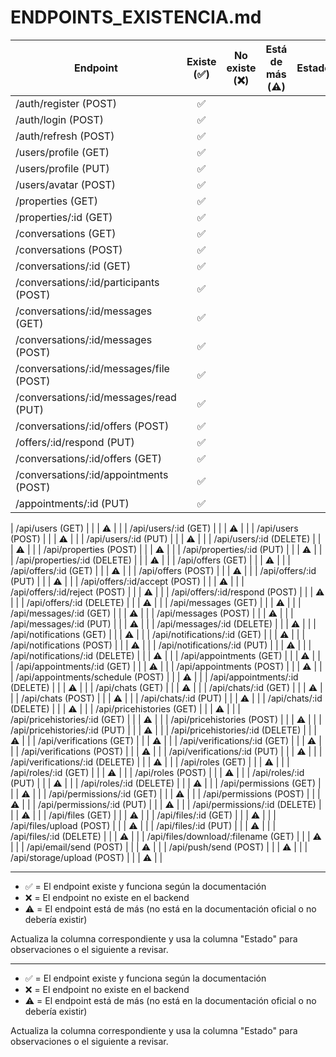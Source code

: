 

# ENDPOINTS_EXISTENCIA.md

| Endpoint                                 | Existe (✅) | No existe (❌) | Está de más (⚠️) | Estado |
|-------------------------------------------|:-----------:|:-------------:|:----------------:|--------|
| /auth/register (POST)                     |     ✅      |               |                  |        |
| /auth/login (POST)                        |     ✅      |               |                  |        |
| /auth/refresh (POST)                      |     ✅      |              |                  |        |
| /users/profile (GET)                      |     ✅      |              |                  |        |
| /users/profile (PUT)                      |     ✅      |              |                  |        |
| /users/avatar (POST)                      |     ✅      |              |                  |        |
| /properties (GET)                         |     ✅      |               |                  |        |
| /properties/:id (GET)                     |     ✅      |               |                  |        |
| /conversations (GET)                      |     ✅      |               |                  |        |
| /conversations (POST)                     |     ✅      |               |                  |        |
| /conversations/:id (GET)                  |     ✅      |               |                  |        |
| /conversations/:id/participants (POST)    |     ✅      |               |                  |        |
| /conversations/:id/messages (GET)         |     ✅      |               |                  |        |
| /conversations/:id/messages (POST)        |     ✅      |               |                  |        |
| /conversations/:id/messages/file (POST)   |     ✅      |              |                  |        |
| /conversations/:id/messages/read (PUT)    |     ✅      |              |                  |        |
| /conversations/:id/offers (POST)          |     ✅      |              |                  |        |
| /offers/:id/respond (PUT)                 |     ✅      |               |                  |        |
| /conversations/:id/offers (GET)           |     ✅      |              |                  |        |
| /conversations/:id/appointments (POST)    |     ✅      |              |                  |        |
| /appointments/:id (PUT)                   |     ✅      |               |                  |        |

| /api/users (GET)                         |             |               |        ⚠️        |        |
| /api/users/:id (GET)                     |             |               |        ⚠️        |        |
| /api/users (POST)                        |             |               |        ⚠️        |        |
| /api/users/:id (PUT)                     |             |               |        ⚠️        |        |
| /api/users/:id (DELETE)                  |             |               |        ⚠️        |        |
| /api/properties (POST)                   |             |               |        ⚠️        |        |
| /api/properties/:id (PUT)                |             |               |        ⚠️        |        |
| /api/properties/:id (DELETE)             |             |               |        ⚠️        |        |
| /api/offers (GET)                        |             |               |        ⚠️        |        |
| /api/offers/:id (GET)                    |             |               |        ⚠️        |        |
| /api/offers (POST)                       |             |               |        ⚠️        |        |
| /api/offers/:id (PUT)                    |             |               |        ⚠️        |        |
| /api/offers/:id/accept (POST)            |             |               |        ⚠️        |        |
| /api/offers/:id/reject (POST)            |             |               |        ⚠️        |        |
| /api/offers/:id/respond (POST)           |             |               |        ⚠️        |        |
| /api/offers/:id (DELETE)                 |             |               |        ⚠️        |        |
| /api/messages (GET)                      |             |               |        ⚠️        |        |
| /api/messages/:id (GET)                  |             |               |        ⚠️        |        |
| /api/messages (POST)                     |             |               |        ⚠️        |        |
| /api/messages/:id (PUT)                  |             |               |        ⚠️        |        |
| /api/messages/:id (DELETE)               |             |               |        ⚠️        |        |
| /api/notifications (GET)                 |             |               |        ⚠️        |        |
| /api/notifications/:id (GET)             |             |               |        ⚠️        |        |
| /api/notifications (POST)                |             |               |        ⚠️        |        |
| /api/notifications/:id (PUT)             |             |               |        ⚠️        |        |
| /api/notifications/:id (DELETE)          |             |               |        ⚠️        |        |
| /api/appointments (GET)                  |             |               |        ⚠️        |        |
| /api/appointments/:id (GET)              |             |               |        ⚠️        |        |
| /api/appointments (POST)                 |             |               |        ⚠️        |        |
| /api/appointments/schedule (POST)        |             |               |        ⚠️        |        |
| /api/appointments/:id (DELETE)           |             |               |        ⚠️        |        |
| /api/chats (GET)                         |             |               |        ⚠️        |        |
| /api/chats/:id (GET)                     |             |               |        ⚠️        |        |
| /api/chats (POST)                        |             |               |        ⚠️        |        |
| /api/chats/:id (PUT)                     |             |               |        ⚠️        |        |
| /api/chats/:id (DELETE)                  |             |               |        ⚠️        |        |
| /api/pricehistories (GET)                |             |               |        ⚠️        |        |
| /api/pricehistories/:id (GET)            |             |               |        ⚠️        |        |
| /api/pricehistories (POST)               |             |               |        ⚠️        |        |
| /api/pricehistories/:id (PUT)            |             |               |        ⚠️        |        |
| /api/pricehistories/:id (DELETE)         |             |               |        ⚠️        |        |
| /api/verifications (GET)                 |             |               |        ⚠️        |        |
| /api/verifications/:id (GET)             |             |               |        ⚠️        |        |
| /api/verifications (POST)                |             |               |        ⚠️        |        |
| /api/verifications/:id (PUT)             |             |               |        ⚠️        |        |
| /api/verifications/:id (DELETE)          |             |               |        ⚠️        |        |
| /api/roles (GET)                         |             |               |        ⚠️        |        |
| /api/roles/:id (GET)                     |             |               |        ⚠️        |        |
| /api/roles (POST)                        |             |               |        ⚠️        |        |
| /api/roles/:id (PUT)                     |             |               |        ⚠️        |        |
| /api/roles/:id (DELETE)                  |             |               |        ⚠️        |        |
| /api/permissions (GET)                   |             |               |        ⚠️        |        |
| /api/permissions/:id (GET)               |             |               |        ⚠️        |        |
| /api/permissions (POST)                  |             |               |        ⚠️        |        |
| /api/permissions/:id (PUT)               |             |               |        ⚠️        |        |
| /api/permissions/:id (DELETE)            |             |               |        ⚠️        |        |
| /api/files (GET)                         |             |               |        ⚠️        |        |
| /api/files/:id (GET)                     |             |               |        ⚠️        |        |
| /api/files/upload (POST)                 |             |               |        ⚠️        |        |
| /api/files/:id (PUT)                     |             |               |        ⚠️        |        |
| /api/files/:id (DELETE)                  |             |               |        ⚠️        |        |
| /api/files/download/:filename (GET)      |             |               |        ⚠️        |        |
| /api/email/send (POST)                   |             |               |        ⚠️        |        |
| /api/push/send (POST)                    |             |               |        ⚠️        |        |
| /api/storage/upload (POST)               |             |               |        ⚠️        |        |

---

- ✅ = El endpoint existe y funciona según la documentación
- ❌ = El endpoint no existe en el backend
- ⚠️ = El endpoint está de más (no está en la documentación oficial o no debería existir)

Actualiza la columna correspondiente y usa la columna "Estado" para observaciones o el siguiente a revisar.

---

- ✅ = El endpoint existe y funciona según la documentación
- ❌ = El endpoint no existe en el backend
- ⚠️ = El endpoint está de más (no está en la documentación oficial o no debería existir)

Actualiza la columna correspondiente y usa la columna "Estado" para observaciones o el siguiente a revisar.
